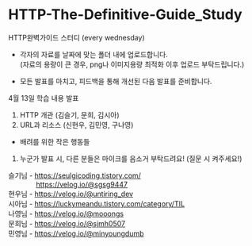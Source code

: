 # HTTP-The-Definitive-Guide_Study
HTTP완벽가이드 스터디 (every wednesday)

- 각자의 자료를 날짜에 맞는 폴더 내에 업로드합니다. <br>
(자료의 용량이 큰 경우, png나 이미지용량 최적화 이후 업로드 부탁드립니다.)

- 모든 발표를 마치고, 피드백을 통해 개선된 다음 발표를 준비합니다.


4월 13일 학습 내용 발표 

1. HTTP 개관 (김슬기, 문희, 김시아)
2. URL과 리소스 (신현우, 김민영, 구나영)


- 배려를 위한 작은 행동들

1. 누군가 발표 시, 다른 분들은 마이크를 음소거 부탁드려요! (질문 시 켜주세요!)


 

슬기님 - https://seulgicoding.tistory.com/<br>
&emsp;&emsp;&emsp;&emsp;https://velog.io/@sgsg9447<br>
현우님 - https://velog.io/@untiring_dev<br>
시아님 - https://luckymeandu.tistory.com/category/TIL<br>
나영님 - https://velog.io/@mooongs<br>
문희님 - https://velog.io/@sjmh0507<br>
민영님 - https://velog.io/@minyoungdumb<br> 
 
